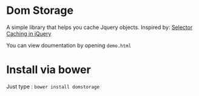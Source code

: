 # Dom Storage
 A simple library that helps you cache Jquery objects.
 Inspired by: [Selector Caching in jQuery](https://ttmm.io/tech/selector-caching-jquery/)
 
 You can view doumentation by opening ```demo.html```
 
# Install via bower
Just type : `bower install domstorage`
